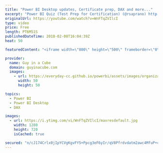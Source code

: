 ```yaml
---
title: "Power BI Desktop updates, Certificate prep, DAX and more..."
excerpt: "Power BI Quiz (Test Prep for Certification) (@rsaprano) http://www.pbiquiz.moonfruit.com/  The definitive guide to ALLSELECTED (@FerrariAlberto) https://www.sqlbi.com/articles/the-definitive-guide-to-allselected/  Share reports with your teams and partners https://powerbi.microsoft.com/en-us/blog/share-reports-with-your-teams-and-partners/"
originalUrl: https://youtube.com/watch?v=WnFTqZVIlcI
type: video
price: Free
length: PT6M51S
publishedDateTime: 2018-02-08T16:04:39Z
heat: 50

featuredContent: "<iframe width=\"800\" height=\"500\" frameborder=\"0\" src=\"https://www.youtube.com/embed/WnFTqZVIlcI\" allow=\"accelerometer; autoplay; encrypted-media; gyroscope; picture-in-picture\" allowfullscreen></iframe>"

provider:
  name: Guy in a Cube
  domain: guyinacube.com
  images:
    - url: https://everyday-cc.github.io/powerbi/assets/images/organizations/guyinacube.com-50x50.jpg
      width: 50
      height: 50

topics:
  - Power BI
  - Power BI Desktop
  - DAX

images:
  - url: https://i.ytimg.com/vi/WnFTqZVIlcI/maxresdefault.jpg
    width: 1280
    height: 720
    isCached: true

secured: "n/cJ174Crlx0jIpYCVgKgvFY5+Ppcg3eF6yIr/qV8Pfrdvdatm2awc4MfuP+cN6WOGv1To/oyH9PKrAJQNL+L3wRkGcqGco9lm/oEiq/XlIZO9D4+YVooEe5bR6OBL99RE3bNydttX7ilBMH0gDAAVxPnbFW38kMJHwfLbMkjDUNk+0Jf0FTy5pbtVQ7NQw+uDD4tAUewT7gL0xQm/8lkM2ZX+OEIrceiXTCmyXAVaZ+vWLFYAUNPx48Yfnu0lBBxIYki71qFy6y2R29FOwWI+erZmDryNO13pzhAm5PE+nnVvHwG10ZhB+rLWvZsorbawH2XSe7qSQlELOfAZpdOuXDwlr4KSn7hCQAzHnKyCXpq8lFzPgxBJlnR5tO0YswhhZXRlejhqfcLuHBr04Lhcza6K/4WmxMT000EqboVoU=;cEJqQsZB5Q3roDH42zhO2A=="
---
```


